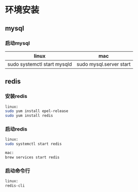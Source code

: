 # 环境安装

## mysql

### 启动mysql

| linux                       | mac                     |
| --------------------------- | ----------------------- |
| sudo systemctl start mysqld | sudo mysql.server start |

## redis

### 安装redis

```bash
linux: 
sudo yum install epel-release
sudo yum install redis
```

### 启动redis

```bash
linux:
sudo systemctl start redis

mac: 
brew services start redis
```

### 启动命令行

```bash
linux:
redis-cli
```
